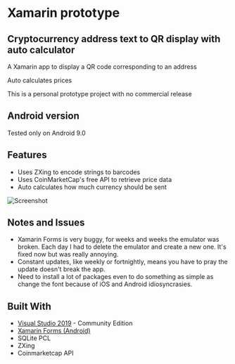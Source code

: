 # Xamarin prototype
## Cryptocurrency address text to QR display with auto calculator

A Xamarin app to display a QR code corresponding to an address

Auto calculates prices

This is a personal prototype project with no commercial release

## Android version

Tested only on Android 9.0

## Features

* Uses ZXing to encode strings to barcodes
* Uses CoinMarketCap's free API to retrieve price data
* Auto calculates how much currency should be sent

![Screenshot](https://eempc.github.io/hosted_images//xamarin-app.PNG)

## Notes and Issues

* Xamarin Forms is very buggy, for weeks and weeks the emulator was broken. Each day I had to delete the emulator and create a new one. It's fixed now but was really annoying.
* Constant updates, like weekly or fortnightly, means you have to pray the update doesn't break the app.
* Need to install a lot of packages even to do something as simple as change the font because of iOS and Android idiosyncrasies.

## Built With

* [Visual Studio 2019](https://visualstudio.microsoft.com//) - Community Edition
* [Xamarin Forms (Android)](https://docs.microsoft.com/en-us/xamarin/xamarin-forms/)
* SQLite PCL
* ZXing
* Coinmarketcap API
